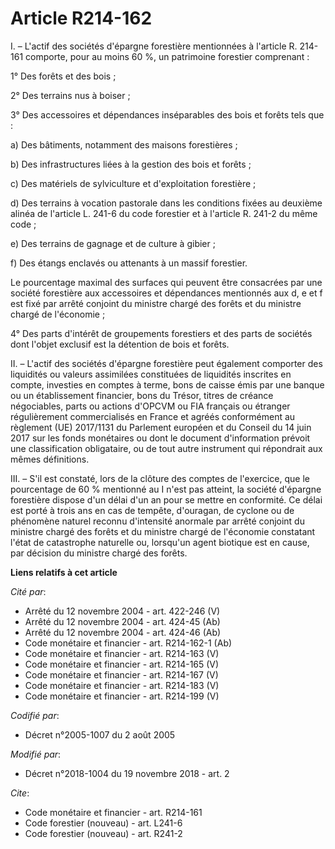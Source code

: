 # Article R214-162

I. – L'actif des sociétés d'épargne forestière mentionnées à l'article R. 214-161 comporte, pour au moins 60 %, un patrimoine
forestier comprenant :

1° Des forêts et des bois ;

2° Des terrains nus à boiser ;

3° Des accessoires et dépendances inséparables des bois et forêts tels que :

a) Des bâtiments, notamment des maisons forestières ;

b) Des infrastructures liées à la gestion des bois et forêts ;

c) Des matériels de sylviculture et d'exploitation forestière ;

d) Des terrains à vocation pastorale dans les conditions fixées au deuxième alinéa de l'article L. 241-6 du code forestier et
à l'article R. 241-2 du même code ;

e) Des terrains de gagnage et de culture à gibier ;

f) Des étangs enclavés ou attenants à un massif forestier.

Le pourcentage maximal des surfaces qui peuvent être consacrées par une société forestière aux accessoires et dépendances
mentionnés aux d, e et f est fixé par arrêté conjoint du ministre chargé des forêts et du ministre chargé de l'économie ;

4° Des parts d'intérêt de groupements forestiers et des parts de sociétés dont l'objet exclusif est la détention de bois et
forêts.

II. – L'actif des sociétés d'épargne forestière peut également comporter des liquidités ou valeurs assimilées constituées de
liquidités inscrites en compte, investies en comptes à terme, bons de caisse émis par une banque ou un établissement
financier, bons du Trésor, titres de créance négociables, parts ou actions d'OPCVM ou FIA français ou étranger régulièrement
commercialisés en France et agréés conformément au règlement (UE) 2017/1131 du Parlement européen et du Conseil du 14 juin
2017 sur les fonds monétaires ou dont le document d'information prévoit une classification obligataire, ou de tout autre
instrument qui répondrait aux mêmes définitions.

III. – S'il est constaté, lors de la clôture des comptes de l'exercice, que le pourcentage de 60 % mentionné au I n'est pas
atteint, la société d'épargne forestière dispose d'un délai d'un an pour se mettre en conformité. Ce délai est porté à trois
ans en cas de tempête, d'ouragan, de cyclone ou de phénomène naturel reconnu d'intensité anormale par arrêté conjoint du
ministre chargé des forêts et du ministre chargé de l'économie constatant l'état de catastrophe naturelle ou, lorsqu'un agent
biotique est en cause, par décision du ministre chargé des forêts.

**Liens relatifs à cet article**

_Cité par_:

  - Arrêté du 12 novembre 2004 - art. 422-246 (V)
  - Arrêté du 12 novembre 2004 - art. 424-45 (Ab)
  - Arrêté du 12 novembre 2004 - art. 424-46 (Ab)
  - Code monétaire et financier - art. R214-162-1 (Ab)
  - Code monétaire et financier - art. R214-163 (V)
  - Code monétaire et financier - art. R214-165 (V)
  - Code monétaire et financier - art. R214-167 (V)
  - Code monétaire et financier - art. R214-183 (V)
  - Code monétaire et financier - art. R214-199 (V)

_Codifié par_:

  - Décret n°2005-1007 du 2 août 2005

_Modifié par_:

  - Décret n°2018-1004 du 19 novembre 2018 - art. 2

_Cite_:

  - Code monétaire et financier - art. R214-161
  - Code forestier (nouveau) - art. L241-6
  - Code forestier (nouveau) - art. R241-2

